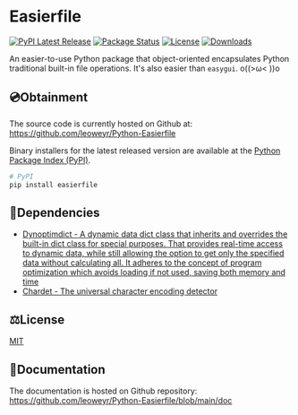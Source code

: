 # Easierfile

[![PyPI Latest Release](https://img.shields.io/pypi/v/easierfile.svg)](https://pypi.org/project/easierfile/)
[![Package Status](https://img.shields.io/pypi/status/easierfile.svg)](https://pypi.org/project/easierfile/)
[![License](https://img.shields.io/pypi/l/easierfile.svg)](https://github.com/leoweyr/Python-Easierfile/blob/main/LICENSE)
[![Downloads](https://static.pepy.tech/personalized-badge/easierfile?period=total&units=international_system&left_color=grey&right_color=green&left_text=pypi%20downloads)](https://pepy.tech/project/easierfile)

An easier-to-use Python package that object-oriented encapsulates Python traditional built-in file operations. It's also easier than `easygui`. o((>ω< ))o

## 💿Obtainment

The source code is currently hosted on Github at: https://github.com/leoweyr/Python-Easierfile

Binary installers for the latest released version are available at the [Python Package Index (PyPI)](https://pypi.org/project/easierfile/).

```sh
# PyPI
pip install easierfile
```

## 🔗Dependencies

- [Dynoptimdict - A dynamic data dict class that inherits and overrides the built-in dict class for special purposes. That provides real-time access to dynamic data, while still allowing the option to get only the specified data without calculating all. It adheres to the concept of program optimization which avoids loading if not used, saving both memory and time](https://github.com/leoweyr/Python-Dynoptimdict)
- [Chardet - The universal character encoding detector](https://github.com/chardet/chardet)

## ⚖️License

[MIT](https://github.com/leoweyr/Python-Easierfile/blob/main/LICENSE)

## 📗Documentation

The documentation is hosted on Github repository: https://github.com/leoweyr/Python-Easierfile/blob/main/doc